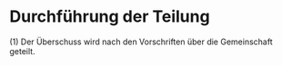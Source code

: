 # Durchführung der Teilung

(1) Der Überschuss wird nach den Vorschriften über die Gemeinschaft geteilt.